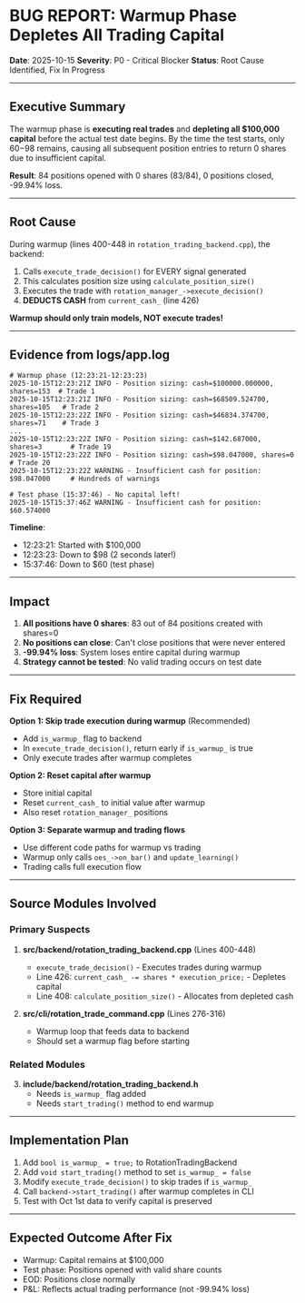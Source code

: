 # BUG REPORT: Warmup Phase Depletes All Trading Capital

**Date**: 2025-10-15
**Severity**: P0 - Critical Blocker
**Status**: Root Cause Identified, Fix In Progress

---

## Executive Summary

The warmup phase is **executing real trades** and **depleting all $100,000 capital** before the actual test date begins. By the time the test starts, only $60-$98 remains, causing all subsequent position entries to return 0 shares due to insufficient capital.

**Result**: 84 positions opened with 0 shares (83/84), 0 positions closed, -99.94% loss.

---

## Root Cause

During warmup (lines 400-448 in `rotation_trading_backend.cpp`), the backend:

1. Calls `execute_trade_decision()` for EVERY signal generated
2. This calculates position size using `calculate_position_size()`
3. Executes the trade with `rotation_manager_->execute_decision()`
4. **DEDUCTS CASH** from `current_cash_` (line 426)

**Warmup should only train models, NOT execute trades!**

---

## Evidence from logs/app.log

```
# Warmup phase (12:23:21-12:23:23)
2025-10-15T12:23:21Z INFO - Position sizing: cash=$100000.000000, shares=153  # Trade 1
2025-10-15T12:23:21Z INFO - Position sizing: cash=$68509.524700, shares=105   # Trade 2
2025-10-15T12:23:22Z INFO - Position sizing: cash=$46834.374700, shares=71    # Trade 3
...
2025-10-15T12:23:22Z INFO - Position sizing: cash=$142.687000, shares=3       # Trade 19
2025-10-15T12:23:22Z INFO - Position sizing: cash=$98.047000, shares=0        # Trade 20
2025-10-15T12:23:22Z WARNING - Insufficient cash for position: $98.047000     # Hundreds of warnings

# Test phase (15:37:46) - No capital left!
2025-10-15T15:37:46Z WARNING - Insufficient cash for position: $60.574000
```

**Timeline**:
- 12:23:21: Started with $100,000
- 12:23:23: Down to $98 (2 seconds later!)
- 15:37:46: Down to $60 (test phase)

---

## Impact

1. **All positions have 0 shares**: 83 out of 84 positions created with shares=0
2. **No positions can close**: Can't close positions that were never entered
3. **-99.94% loss**: System loses entire capital during warmup
4. **Strategy cannot be tested**: No valid trading occurs on test date

---

## Fix Required

**Option 1: Skip trade execution during warmup** (Recommended)
- Add `is_warmup_` flag to backend
- In `execute_trade_decision()`, return early if `is_warmup_` is true
- Only execute trades after warmup completes

**Option 2: Reset capital after warmup**
- Store initial capital
- Reset `current_cash_` to initial value after warmup
- Also reset `rotation_manager_` positions

**Option 3: Separate warmup and trading flows**
- Use different code paths for warmup vs trading
- Warmup only calls `oes_->on_bar()` and `update_learning()`
- Trading calls full execution flow

---

## Source Modules Involved

### Primary Suspects
1. **src/backend/rotation_trading_backend.cpp** (Lines 400-448)
   - `execute_trade_decision()` - Executes trades during warmup
   - Line 426: `current_cash_ -= shares * execution_price;` - Depletes capital
   - Line 408: `calculate_position_size()` - Allocates from depleted cash

2. **src/cli/rotation_trade_command.cpp** (Lines 276-316)
   - Warmup loop that feeds data to backend
   - Should set a warmup flag before starting

### Related Modules
3. **include/backend/rotation_trading_backend.h**
   - Needs `is_warmup_` flag added
   - Needs `start_trading()` method to end warmup

---

## Implementation Plan

1. Add `bool is_warmup_ = true;` to RotationTradingBackend
2. Add `void start_trading()` method to set `is_warmup_ = false`
3. Modify `execute_trade_decision()` to skip trades if `is_warmup_`
4. Call `backend->start_trading()` after warmup completes in CLI
5. Test with Oct 1st data to verify capital is preserved

---

## Expected Outcome After Fix

- Warmup: Capital remains at $100,000
- Test phase: Positions opened with valid share counts
- EOD: Positions close normally
- P&L: Reflects actual trading performance (not -99.94% loss)
